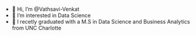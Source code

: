 - 👋 Hi, I’m @Vathsavi-Venkat
- 👀 I’m interested in Data Science
- 🌱 I recetly graduated with a M.S in Data Science and Business Analytics from UNC Charlotte

<!---
Vathsavi-Venkat/Vathsavi-Venkat is a ✨ special ✨ repository because its `README.md` (this file) appears on your GitHub profile.
You can click the Preview link to take a look at your changes.
--->
